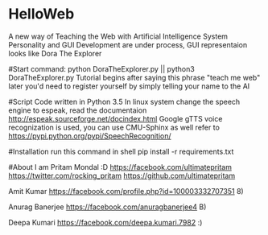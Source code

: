 # HelloWeb
A new way of Teaching the Web with Artificial Intelligence System
Personality and GUI Development are under process, GUI representaion looks like Dora The Explorer

#Start
command: python DoraTheExplorer.py || python3 DoraTheExplorer.py
Tutorial begins after saying this phrase "teach me web"
later you'd need to register yourself by simply telling your name to the AI

#Script
Code written in Python 3.5
In linux system change the speech engine to espeak, read the documentaion http://espeak.sourceforge.net/docindex.html
Google gTTS voice recognization is used, you can use CMU-Sphinx as well refer to https://pypi.python.org/pypi/SpeechRecognition/

#Installation
run this command in shell
pip install -r requirements.txt

#About
I am Pritam Mondal :D 
https://facebook.com/ultimatepritam https://twitter.com/rocking_pritam  https://github.com/ultimatepritam

Amit Kumar https://facebook.com/profile.php?id=100003332707351 8)

Anurag Banerjee https://facebook.com/anuragbanerjee4 B)

Deepa Kumari https://facebook.com/deepa.kumari.7982 :)
